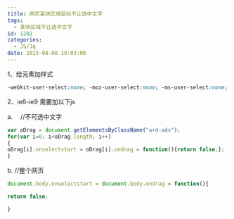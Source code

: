 ```yaml
---
title: 网页某块区域鼠标不让选中文字
tags:
  - 某块区域不让选中文字
id: 1202
categories:
  - JS/Jq
date: 2015-08-08 18:03:08
---
```


1、给元素加样式 
```css
-webkit-user-select:none; -moz-user-select:none; -ms-user-select:none; user-select:none;
```

2、ie6-ie9 需要加以下js

a. 　//不可选中文字
```javascript
var oDrag = document.getElementsByClassName("ard-adv");
for(var i=0; i<oDrag.length; i++)
{
oDrag[i].onselectstart = oDrag[i].ondrag = function(){return false;};
}
```

b. //整个网页
```javascript
document.body.onselectstart = document.body.ondrag = function(){

return false;

}
```